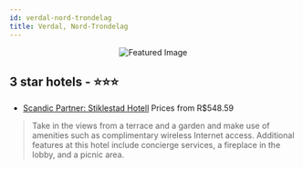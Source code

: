 ```yaml
---
id: verdal-nord-trondelag
title: Verdal, Nord-Trondelag
---
```


<center><img src="https://i.travelapi.com/hotels/2000000/1710000/1700900/1700830/c6d4a370_z.jpg" alt="Featured Image" /></center>


##  3 star hotels - ⭐️⭐️⭐️

-    [Scandic Partner: Stiklestad Hotell](https://us.hurb.com/br/hotels/verdal/scandic-partner-stiklestad-hotell-JNP-JP262787?cmp=18055) Prices from R$548.59
   > Take in the views from a terrace and a garden and make use of amenities such as complimentary wireless Internet access. Additional features at this hotel include concierge services, a fireplace in the lobby, and a picnic area.
